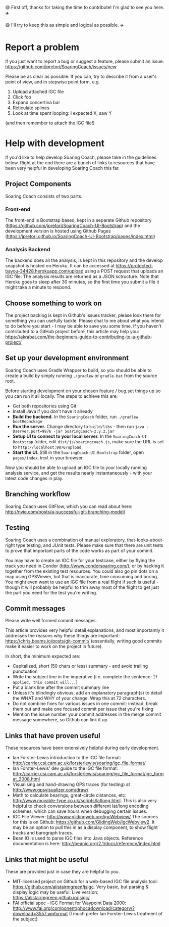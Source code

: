 :smile: First off, thanks for taking the time to contribute!  I'm glad to see you here. :airplane:

:smile: I'll try to keep this as simple and logical as possible. :airplane:

# Report a problem
If you just want to report a bug or suggest a feature, please submit an issue: https://github.com/jpretori/SoaringCoach/issues/new.

Please be as clear as possible.  If you can, try to describe it from a user's point of view, and in stepwise point form, e.g.
1. Upload attached IGC file
2. Click foo
3. Expand concertina bar
4. Reticulate splines
5. Look at time spent looping: I expected X, saw Y

(and then remember to attach the IGC file!)

# Help with development
If you'd like to help develop Soaring Coach, please take in the guidelines below.  Right at the end there are a bunch of links to resources that have been very helpful in developing Soaring Coach this far.

## Project Components
Soaring Coach consists of two parts.

### Front-end
The front-end is Bootstrap based, kept in a separate Github repository (https://github.com/jpretori/SoaringCoach-UI-Bootstrap) and the development version is hosted using Github Pages (https://jpretori.github.io/SoaringCoach-UI-Bootstrap/pages/index.html)

### Analysis Backend
The backend does all the analysis, is kept in this repository and the develop snapshot is hosted on Heroku.  It can be accessed at https://protected-bayou-34428.herokuapp.com/upload using a POST request that uploads an IGC file.  The analysis results are returned as a JSON sctructure.  Note that Heroku goes to sleep after 30 minutes, so the first time you submit a file it might take a minute to respond.

## Choose something to work on
The project backlog is kept in Github's issues tracker, please look there for something you can usefully tackle.
Please chat to me about what you intend to do before you start - I may be able to save you some time.
If you haven't contributed to a GitHub project before, this article may help you: https://akrabat.com/the-beginners-guide-to-contributing-to-a-github-project/

## Set up your development environment
Soaring Coach uses Gradle Wrapper to build, so you should be able to create a build by simply running `./gradlew` or `gradle.bat` from the source root.

Before starting development on your chosen feature / bug,set things up so you can run it all locally.  The steps to achieve this are:
- Get both repositories using Git
- Install Java if you don't have it already
- **Build the backend.**  In the `SoaringCoach` folder, run `./gradlew bootRepackage`
- **Run the server.**  Change directory to `build/libs` - then run `java -Dserver.port=9876 -jar SoaringCoach-z.y.z.jar`
- **Setup UI to connect to your local server.**  In the `SoaringCoach-UI-Bootstrap` folder, edit `dist/js/soaringcoach.js`, make sure the URL is set to `http://localhost:9876/upload`
- **Start the UI.**  Still in the `SoaringCoach-UI-Bootstrap` folder, open `pages/index.html` in your browser.

Now you should be able to upload an IGC file to your locally running analysis service, and get the results nearly instantaneously - with your latest code changes in play.


## Branching workflow
Soaring Coach uses GitFlow, which you can read about here: http://nvie.com/posts/a-successful-git-branching-model/

## Testing
Soaring Coach uses a combination of manual exploratory, that-looks-about-right type testing, and JUnit tests. Please make sure that there are unit tests to prove that important parts of the code works as part of your commit.  

You may have to create an IGC file for your testcase, either by flying the track you need in Condor (http://www.condorsoaring.com/), or by hacking it together from the existing test resources.  You could also go pin dots on a map using GPSViewer, but that is inaccurate, time consuming and boring.  
You might even want to use an IGC file from a real flight if such is useful - though it will probably be helpful to trim away most of the flight to get just the part you need for the test you're writing.

## Commit messages
Please write well formed commit messages.  

This article provides very helpful detail explanations, and most importantly it addresses the reasons why these things are important: https://chris.beams.io/posts/git-commit/ (essentially, writing good commits make it easier to work on the project in future).

In short, the minimum expected are:
* Capitalized, short (50 chars or less) summary - and avoid trailing punctuation
* Write the subject line in the imperative (i.e. complete the sentence: `If applied, this commit will...`)
* Put a blank line after the commit summary line
* Unless it's blindingly obvious, add an explanatory paragraph(s) to detail the WHAT and WHY of your change.  Wrap this at 72 characters.
* Do not combine fixes for various issues in one commit: instead, break them out and make one focused commit per issue that you're fixing
* Mention the issue number your commit addresses in the merge commit message somewhere, so Github can link it up

## Links that have proven useful
These resources have been extensively helpful during early development.

* Ian Forster-Lewis introduction to the IGC file format: http://carrier.csi.cam.ac.uk/forsterlewis/soaring/igc_file_format/
* Ian Forster-Lewis' dev guide to the IGC file format: http://carrier.csi.cam.ac.uk/forsterlewis/soaring/igc_file_format/igc_format_2008.html
* Visualising and hand-drawing GPS traces (for testing) at http://www.gpsvisualizer.com/draw/
* Math to calculate bearings, great-circle distances, etc: http://www.movable-type.co.uk/scripts/latlong.html.  This is also very helpful to check conversions between different lat/long encoding schemes, which can save hours when debugging certain issues.
* IGC File Viewer: http://www.glidingweb.org/igcWebview/  The sources for this is on Github: https://github.com/GlidingWeb/IgcWebview2.  It may be an option to pull this in as a display component, to show flight tracks and barograph traces.
* Bean.IO is used to parse IGC files into Java objects. Reference documentation is here: http://beanio.org/2.1/docs/reference/index.html

## Links that might be useful
These are provided just in case they are helpful to you.

* MIT-licensed project on Github for a web-based IGC file analysis tool: https://github.com/alistairmgreen/jsigc. Very basic, but parsing & display logic may be useful. Live version: https://alistairmgreen.github.io/jsigc/
* FAI official spec - IGC Format for Waypoint Data 2000: http://www.fai.org/component/phocadownload/category/?download=3557:wpformat (I much prefer Ian Forster-Lewis treatment of the subject)
